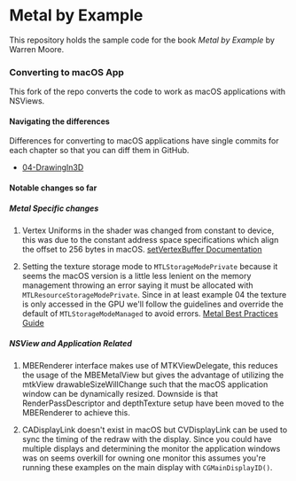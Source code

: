 # Metal by Example

This repository holds the sample code for the book _Metal by Example_ by Warren Moore.

### Converting to macOS App

This fork of the repo converts the code to work as macOS applications with NSViews.

#### Navigating the differences
Differences for converting to macOS applications have single commits for each
chapter so that you can diff them in GitHub.

 - [04-DrawingIn3D](https://github.com/rebpdx/metal-by-example/commit/aaf2526)

#### Notable changes so far

##### Metal Specific changes

1. Vertex Uniforms in the shader was changed from constant to device, this was
due to the constant address space specifications which align the offset to 256
bytes in macOS. [setVertexBuffer Documentation](https://developer.apple.com/documentation/metal/mtlrendercommandencoder/1515829-setvertexbuffer)

2. Setting the texture storage mode to `MTLStorageModePrivate` because it seems
the macOS version is a little less lenient on the memory management throwing an
error saying it must be allocated with `MTLResourceStorageModePrivate`. Since in
at least example 04 the texture is only accessed in the GPU we'll follow the
guidelines and override the default of `MTLStorageModeManaged` to avoid errors.
[Metal Best Practices Guide](https://developer.apple.com/library/archive/documentation/3DDrawing/Conceptual/MTLBestPracticesGuide/ResourceOptions.html)

##### NSView and Application Related

 1. MBERenderer interface makes use of MTKViewDelegate, this reduces the usage
 of the MBEMetalView but gives the advantage of utilizing the mtkView
 drawableSizeWillChange such that the macOS application window can be dynamically
 resized. Downside is that RenderPassDescriptor and depthTexture setup have been
 moved to the MBERenderer to achieve this.

 2. CADisplayLink doesn't exist in macOS but CVDisplayLink can be used to sync
 the timing of the redraw with the display. Since you could have multiple
 displays and determining the monitor the application windows was on seems
 overkill for owning one monitor this assumes you're running these examples on
 the main display with `CGMainDisplayID()`.

